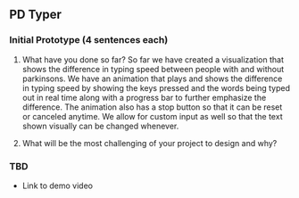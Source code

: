 ## PD Typer

### Initial Prototype (4 sentences each)
1. What have you done so far? 
So far we have created a visualization that shows the difference in typing speed between people with and without parkinsons. We have an animation that plays and shows the difference in typing speed by showing the keys pressed and the words being typed out in real time along with a progress bar to further emphasize the difference. The animation also has a stop button so that it can be reset or canceled anytime. We allow for custom input as well so that the text shown visually can be changed whenever.

2. What will be the most challenging of your project to design and why?


### TBD
- Link to demo video

<!-- ### Introduction

### Features

### Interactions



## Development Process

### 1. Data Cleaning & Organization

### Closing

### Technologies Used

### Future Improvements -->